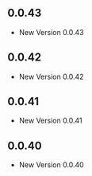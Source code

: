 ## 0.0.43

- New Version 0.0.43


## 0.0.42

- New Version 0.0.42


## 0.0.41

- New Version 0.0.41


## 0.0.40

- New Version 0.0.40
